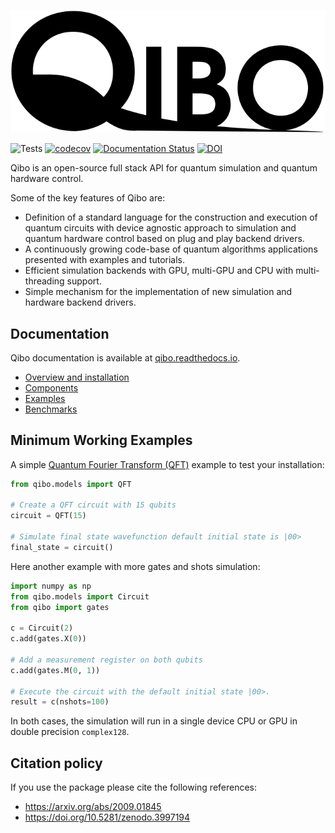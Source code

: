 ![](doc/source/qibo_logo.svg)

![Tests](https://github.com/Quantum-TII/qibo/workflows/Tests/badge.svg)
[![codecov](https://codecov.io/gh/Quantum-TII/qibo/branch/master/graph/badge.svg?token=1EKZKVEVX0)](https://codecov.io/gh/Quantum-TII/qibo)
[![Documentation Status](https://readthedocs.org/projects/qibo/badge/?version=latest)](https://qibo.readthedocs.io/en/latest/?badge=latest)
[![DOI](https://zenodo.org/badge/241307936.svg)](https://zenodo.org/badge/latestdoi/241307936)

Qibo is an open-source full stack API for quantum simulation and quantum hardware control.

Some of the key features of Qibo are:
- Definition of a standard language for the construction and execution of quantum circuits with device agnostic approach to simulation and quantum hardware control based on plug and play backend drivers.
- A continuously growing code-base of quantum algorithms applications presented with examples and tutorials.
- Efficient simulation backends with GPU, multi-GPU and CPU with multi-threading support.
- Simple mechanism for the implementation of new simulation and hardware backend drivers.

## Documentation

Qibo documentation is available at [qibo.readthedocs.io](https://qibo.readthedocs.io).

- [Overview and installation](https://qibo.readthedocs.io/en/stable/installation.html)
- [Components](https://qibo.readthedocs.io/en/stable/qibo.html)
- [Examples](https://qibo.readthedocs.io/en/stable/examples.html)
- [Benchmarks](https://qibo.readthedocs.io/en/stable/benchmarks.html)

## Minimum Working Examples

A simple [Quantum Fourier Transform (QFT)](https://en.wikipedia.org/wiki/Quantum_Fourier_transform) example to test your installation:
```python
from qibo.models import QFT

# Create a QFT circuit with 15 qubits
circuit = QFT(15)

# Simulate final state wavefunction default initial state is |00>
final_state = circuit()
```

Here another example with more gates and shots simulation:

```python
import numpy as np
from qibo.models import Circuit
from qibo import gates

c = Circuit(2)
c.add(gates.X(0))

# Add a measurement register on both qubits
c.add(gates.M(0, 1))

# Execute the circuit with the default initial state |00>.
result = c(nshots=100)
```

In both cases, the simulation will run in a single device CPU or GPU in double precision `complex128`.

## Citation policy

If you use the package please cite the following references:
- https://arxiv.org/abs/2009.01845
- https://doi.org/10.5281/zenodo.3997194
